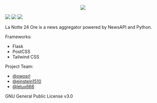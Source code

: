 <p align="center"><img src="https://github.com/owosrl/LaNotte24Ore/raw/main/static/assets/img/logo/logo_nobg.png"></img></p>

![](https://img.shields.io/circleci/build/github/owosrl/LaNotte24Ore?token=6bdd053b8da874ea6cabbf6d05dc0d70c7585579) ![](https://img.shields.io/github/license/owosrl/LaNotte24Ore) ![](https://img.shields.io/github/languages/top/owosrl/LaNotte24Ore)

La Notte 24 Ore is a news aggregator powered by NewsAPI and Python.



Frameworks:

* Flask
* PostCSS
* Tailwind CSS



Project Team:

- [@owosrl](https://github.com/owosrl)
- [@einstein1510](https://github.com/einstein1510)
- [@lelux666](https://github.com/lelux666)



GNU General Public License v3.0
